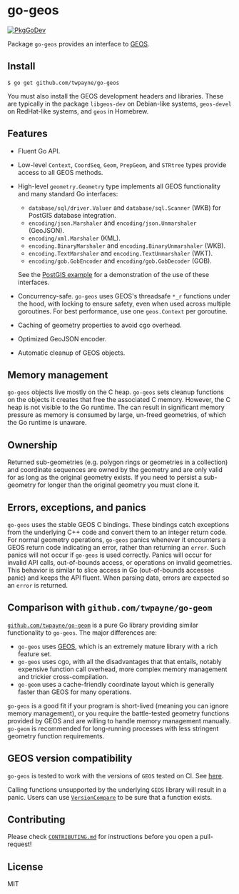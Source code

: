 # go-geos

[![PkgGoDev](https://pkg.go.dev/badge/github.com/twpayne/go-geos)](https://pkg.go.dev/github.com/twpayne/go-geos)

Package `go-geos` provides an interface to [GEOS](https://libgeos.org).

## Install

```console
$ go get github.com/twpayne/go-geos
```

You must also install the GEOS development headers and libraries. These are
typically in the package `libgeos-dev` on Debian-like systems, `geos-devel` on
RedHat-like systems, and `geos` in Homebrew.

## Features

* Fluent Go API.

* Low-level `Context`, `CoordSeq`, `Geom`, `PrepGeom`, and `STRtree` types
  provide access to all GEOS methods.

* High-level `geometry.Geometry` type implements all GEOS functionality and
  many standard Go interfaces:

  * `database/sql/driver.Valuer` and `database/sql.Scanner` (WKB) for PostGIS
     database integration.
  * `encoding/json.Marshaler` and `encoding/json.Unmarshaler` (GeoJSON).
  * `encoding/xml.Marshaler` (KML).
  * `encoding.BinaryMarshaler` and `encoding.BinaryUnmarshaler` (WKB).
  * `encoding.TextMarshaler` and `encoding.TextUnmarshaler` (WKT).
  * `encoding/gob.GobEncoder` and `encoding/gob.GobDecoder` (GOB).

  See the [PostGIS example](examples/postgis/README.md) for a demonstration of
  the use of these interfaces.

* Concurrency-safe. `go-geos` uses GEOS's threadsafe `*_r` functions under the
  hood, with locking to ensure safety, even when used across multiple
  goroutines. For best performance, use one `geos.Context` per goroutine.

* Caching of geometry properties to avoid cgo overhead.

* Optimized GeoJSON encoder.

* Automatic cleanup of GEOS objects.

## Memory management

`go-geos` objects live mostly on the C heap. `go-geos` sets cleanup functions on
the objects it creates that free the associated C memory. However, the C heap is
not visible to the Go runtime. The can result in significant memory pressure as
memory is consumed by large, un-freed geometries, of which the Go runtime is
unaware.

## Ownership

Returned sub-geometries (e.g. polygon rings or geometries in a collection) and
coordinate sequences are owned by the geometry and are only valid for as long as
the original geometry exists. If you need to persist a sub-geometry for longer
than the original geometry you must clone it.

## Errors, exceptions, and panics

`go-geos` uses the stable GEOS C bindings. These bindings catch exceptions from
the underlying C++ code and convert them to an integer return code. For normal
geometry operations, `go-geos` panics whenever it encounters a GEOS return code
indicating an error, rather than returning an `error`. Such panics will not
occur if `go-geos` is used correctly. Panics will occur for invalid API calls,
out-of-bounds access, or operations on invalid geometries. This behavior is
similar to slice access in Go (out-of-bounds accesses panic) and keeps the API
fluent. When parsing data, errors are expected so an `error` is returned.

## Comparison with `github.com/twpayne/go-geom`

[`github.com/twpayne/go-geom`](https://github.com/twpayne/go-geom) is a pure Go
library providing similar functionality to `go-geos`. The major differences are:

* `go-geos` uses [GEOS](https://libgeos.org), which is an extremely mature
  library with a rich feature set.
* `go-geos` uses cgo, with all the disadvantages that that entails, notably
  expensive function call overhead, more complex memory management and trickier
  cross-compilation.
* `go-geom` uses a cache-friendly coordinate layout which is generally faster
  than GEOS for many operations.

`go-geos` is a good fit if your program is short-lived (meaning you can ignore
memory management), or you require the battle-tested geometry functions provided
by GEOS and are willing to handle memory management manually. `go-geom` is
recommended for long-running processes with less stringent geometry function
requirements.

## GEOS version compatibility

`go-geos` is tested to work with the versions of `GEOS` tested on CI.
See [here](.github/workflows/main.yml).

Calling functions unsupported by the underlying `GEOS` library will result in a panic.
Users can use [`VersionCompare`](https://pkg.go.dev/github.com/twpayne/go-geos#VersionCompare)
to be sure that a function exists.

## Contributing

Please check [`CONTRIBUTING.md`](./CONTRIBUTING.md) for instructions before you open a pull-request!

## License

MIT
